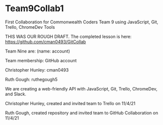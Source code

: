 # Team9Collab1

First Collaboration for Commonwealth Coders Team 9 using JavaScript, Git, Trello, ChromeDev Tools

THIS WAS OUR ROUGH DRAFT. The completed lesson is here: https://github.com/cman0493/GitCollab

Team Nine are: (name: account)

Team membership: GitHub account

Christopher	Hunley: cman0493 

Ruth Gough: ruthegough5


We are creating a web-friendly API with JavaScript, Git, Trello, ChromeDev, and Slack.

Christopher Hunley, created and invited team to Trello on 11/4/21

Ruth Gough, created repository and invited team to GitHub Collaboration on 11/4/21
